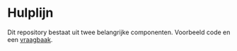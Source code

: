# Hulplijn

Dit repository bestaat uit twee belangrijke componenten. Voorbeeld code en een [vraagbaak](https://github.com/emmaus-6v/hulplijn/discussions).
